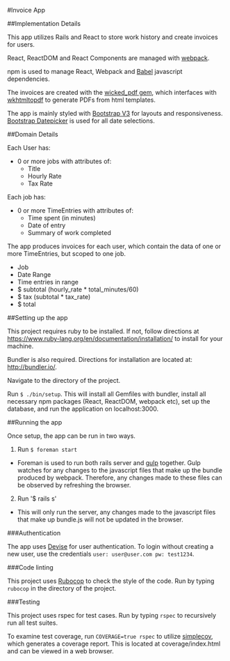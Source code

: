 #Invoice App

##Implementation Details

This app utilizes Rails and React to store work history and create invoices for users.

React, ReactDOM and React Components are managed with [webpack](https://github.com/webpack/webpack).

npm is used to manage React, Webpack and [Babel](https://github.com/babel/babel) javascript dependencies.

The invoices are created with the [wicked_pdf gem](https://github.com/mileszs/wicked_pdf), which interfaces with [wkhtmltopdf](http://wkhtmltopdf.org/) to generate PDFs from html templates.

The app is mainly styled with [Bootstrap V3](http://getbootstrap.com/) for layouts and responsiveness. [Bootstrap Datepicker](https://github.com/eternicode/bootstrap-datepicker) is used for all date selections.

##Domain Details

Each User has:
  - 0 or more jobs with attributes of:
    - Title
    - Hourly Rate
    - Tax Rate

Each job has:
  - 0 or more TimeEntries with attributes of:
    - Time spent (in minutes)
    - Date of entry
    - Summary of work completed

The app produces invoices for each user, which contain the data of one or more TimeEntries, but scoped to one job.
  - Job
  - Date Range
  - Time entries in range
  - $ subtotal (hourly_rate * total_minutes/60)
  - $ tax (subtotal * tax_rate)
  - $ total

##Setting up the app

This project requires ruby to be installed. If not, follow directions at https://www.ruby-lang.org/en/documentation/installation/ to install for your machine.

Bundler is also required. Directions for installation are located at: http://bundler.io/.

Navigate to the directory of the project.

Run `$ ./bin/setup`. This will install all Gemfiles with bundler, install all necessary npm packages (React, ReactDOM, webpack etc), set up the database, and run the application on localhost:3000.

##Running the app

Once setup, the app can be run in two ways.

1. Run `$ foreman start`
  - Foreman is used to run both rails server and [gulp](https://github.com/gulpjs/gulp) together. Gulp watches for any changes to the javascript files that make up the bundle produced by webpack. Therefore, any changes made to these files can be observed by refreshing the browser.
2. Run '$ rails s'
  - This will only run the server, any changes made to the javascript files that make up bundle.js will not be updated in the browser.

###Authentication

The app uses [Devise](https://github.com/plataformatec/devise) for user authentication. To login without creating a new user, use the credentials `user: user@user.com pw: test1234`.

###Code linting

This project uses [Rubocop](https://github.com/bbatsov/rubocop) to check the style of the code. Run by typing `rubocop` in the directory of the project.

###Testing

This project uses rspec for test cases. Run by typing `rspec` to recursively run all test suites.

To examine test coverage, run `COVERAGE=true rspec` to utilize [simplecov](https://github.com/colszowka/simplecov), which generates a coverage report. This is located at coverage/index.html and can be viewed in a web browser.
